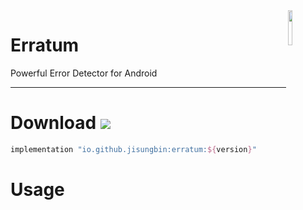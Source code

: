 <img src="https://user-images.githubusercontent.com/40740128/135403661-6942d23f-57be-48ba-84c6-01cd253253e3.png" align="right" width="12%"/>

# Erratum
Powerful Error Detector for Android

---

# Download [![](https://img.shields.io/maven-central/v/io.github.jisungbin/erratum)](https://search.maven.org/artifact/io.github.jisungbin/erratum)

```groovy
implementation "io.github.jisungbin:erratum:${version}"
```

# Usage
